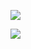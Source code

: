![](https://gitee.com/hxc8/images1/raw/master/img/202407172144103.jpg)

![](https://gitee.com/hxc8/images1/raw/master/img/202407172144232.jpg)